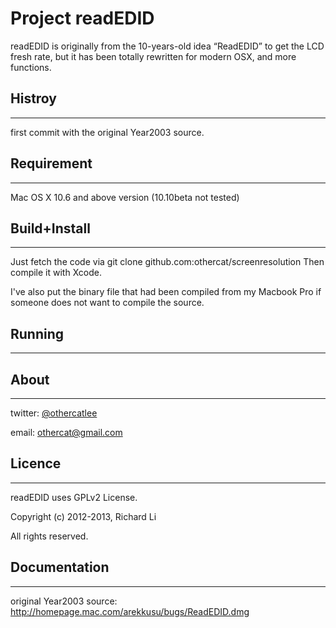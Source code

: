 Project readEDID
=====

readEDID is originally from the 10-years-old idea “ReadEDID” to get the LCD fresh rate, but it has been totally rewritten for modern OSX, and more functions.

Histroy
-
---------

first commit with the original Year2003 source. 

Requirement
-
---------

Mac OS X 10.6 and above version (10.10beta not tested)

Build+Install
-
---------

Just fetch the code via git clone github.com:othercat/screenresolution
Then compile it with Xcode.

I've also put the binary file that had been compiled from my Macbook Pro if someone does not want to compile the source.

Running
-
---------


About
-
---------

twitter: [@othercatlee](https://twitter.com/othercatlee/)

email: <othercat@gmail.com>

Licence
-
---------

   readEDID uses GPLv2 License. 
   
   Copyright (c) 2012-2013, Richard Li
   
   All rights reserved.

Documentation
-
---------

original Year2003 source: <http://homepage.mac.com/arekkusu/bugs/ReadEDID.dmg>
